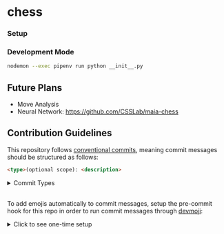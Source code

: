 # chess

### Setup

### Development Mode

```bash
nodemon --exec pipenv run python __init__.py
```

## Future Plans

- Move Analysis
- Neural Network: https://github.com/CSSLab/maia-chess

## Contribution Guidelines

This repository follows [conventional commits](https://www.conventionalcommits.org/), meaning commit messages should be structured as follows:

```html
<type>(optional scope): <description>
```

<details>
<summary>Commit Types</summary>

| Type     | Emoji                 | Markdown                    |
|:---------|:----------------------|:------------------------|
| feat     | :sparkles:            | `:sparkles:`            |
| fix      | :bug:                 | `:bug:`                 |
| docs     | :books:               | `:books:`               |
| style    | :gem:                 | `:gem:`                 |
| refactor | :hammer:              | `:hammer:`              |
| perf     | :rocket:              | `:rocket:`              |
| test     | :rotating_light:      | `:rotating_light:`      |
| build    | :package:             | `:package:`             |
| ci       | :construction_worker: | `:construction_worker:` |
| chore    | :wrench:              | `:wrench:`              |

</details>

<br>

To add emojis automatically to commit messages, setup the pre-commit hook for this repo in order to run commit messages through [devmoji](https://github.com/folke/devmoji):

<details>
<summary>Click to see one-time setup</summary>

1. Install [yarn](https://classic.yarnpkg.com/en/docs/install) or [npm](https://www.npmjs.com/get-npm)
2. Clone this repo
    ```
    https://github.com/zachsirotto/chess.git
    ```
3. Run `yarn install` or `npm install`

</details>
